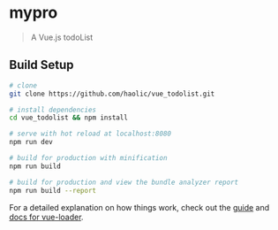 # mypro

> A Vue.js todoList

## Build Setup

``` bash
# clone
git clone https://github.com/haolic/vue_todolist.git

# install dependencies
cd vue_todolist && npm install

# serve with hot reload at localhost:8080
npm run dev

# build for production with minification
npm run build

# build for production and view the bundle analyzer report
npm run build --report
```

For a detailed explanation on how things work, check out the [guide](http://vuejs-templates.github.io/webpack/) and [docs for vue-loader](http://vuejs.github.io/vue-loader).
